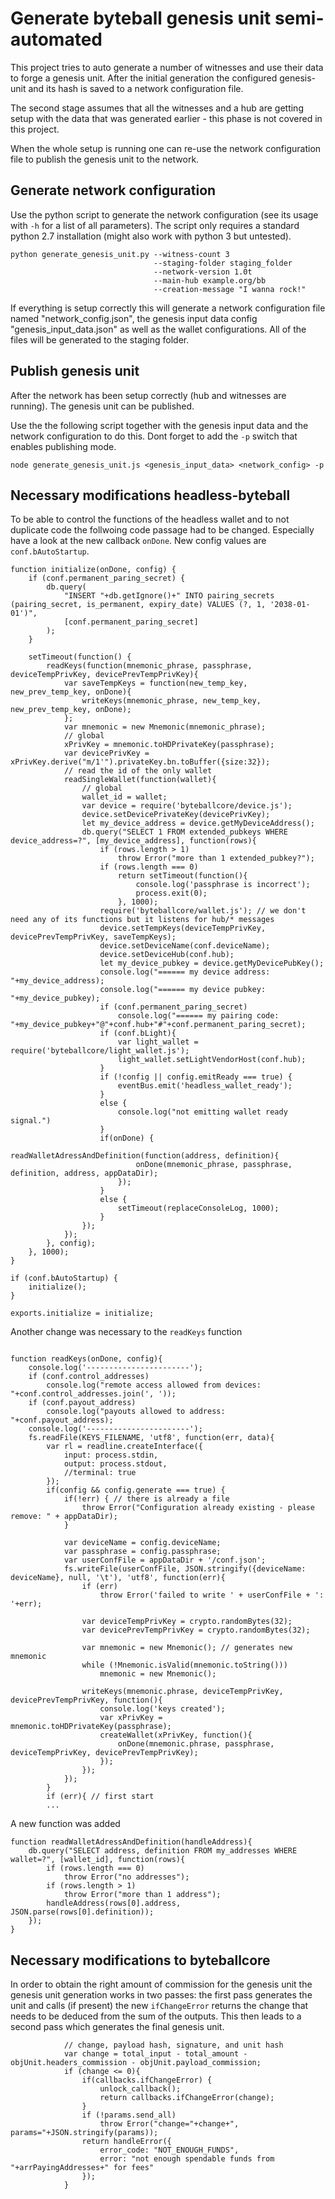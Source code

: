 # Generate byteball genesis unit semi-automated

This project tries to auto generate a number of witnesses and use their data to forge a genesis unit. After the initial generation the configured genesis-unit and its hash is saved to a network configuration file. 

The second stage assumes that all the witnesses and a hub are getting setup with the data that was generated earlier - this phase is not covered in this project.

When the whole setup is running one can re-use the network configuration file to publish the genesis unit to the network.

 
## Generate network configuration

Use the python script to generate the network configuration (see its usage with `-h` for a list of all parameters). The script only requires a standard python 2.7 installation (might also work with python 3 but untested).

```
python generate_genesis_unit.py --witness-count 3 
                                --staging-folder staging_folder
                                --network-version 1.0t
                                --main-hub example.org/bb
                                --creation-message "I wanna rock!"
```

If everything is setup correctly this will generate a network configuration file named "network_config.json", the genesis input data config "genesis_input_data.json" as well as the wallet configurations. All of the files will be generated to the staging folder.

## Publish genesis unit

After the network has been setup correctly (hub and witnesses are running). The genesis unit can be published.

Use the the following script together with the genesis input data and the network configuration to do this. Dont forget to add the `-p` switch that enables publishing mode.

```
node generate_genesis_unit.js <genesis_input_data> <network_config> -p
```


## Necessary modifications headless-byteball

To be able to control the functions of the headless wallet and to not duplicate code the follwoing code passage had to be changed. Especially have a look at the new callback `onDone`. New config values are `conf.bAutoStartup`. 

```
function initialize(onDone, config) {
	if (conf.permanent_paring_secret) {
		db.query(
			"INSERT "+db.getIgnore()+" INTO pairing_secrets (pairing_secret, is_permanent, expiry_date) VALUES (?, 1, '2038-01-01')",
			[conf.permanent_paring_secret]
		);
	}

	setTimeout(function() {
		readKeys(function(mnemonic_phrase, passphrase, deviceTempPrivKey, devicePrevTempPrivKey){
			var saveTempKeys = function(new_temp_key, new_prev_temp_key, onDone){
				writeKeys(mnemonic_phrase, new_temp_key, new_prev_temp_key, onDone);
			};
			var mnemonic = new Mnemonic(mnemonic_phrase);
			// global
			xPrivKey = mnemonic.toHDPrivateKey(passphrase);
			var devicePrivKey = xPrivKey.derive("m/1'").privateKey.bn.toBuffer({size:32});
			// read the id of the only wallet
			readSingleWallet(function(wallet){
				// global
				wallet_id = wallet;
				var device = require('byteballcore/device.js');
				device.setDevicePrivateKey(devicePrivKey);
				let my_device_address = device.getMyDeviceAddress();
				db.query("SELECT 1 FROM extended_pubkeys WHERE device_address=?", [my_device_address], function(rows){
					if (rows.length > 1)
						throw Error("more than 1 extended_pubkey?");
					if (rows.length === 0)
						return setTimeout(function(){
							console.log('passphrase is incorrect');
							process.exit(0);
						}, 1000);
					require('byteballcore/wallet.js'); // we don't need any of its functions but it listens for hub/* messages
					device.setTempKeys(deviceTempPrivKey, devicePrevTempPrivKey, saveTempKeys);
					device.setDeviceName(conf.deviceName);
					device.setDeviceHub(conf.hub);
					let my_device_pubkey = device.getMyDevicePubKey();
					console.log("====== my device address: "+my_device_address);
					console.log("====== my device pubkey: "+my_device_pubkey);
					if (conf.permanent_paring_secret)
						console.log("====== my pairing code: "+my_device_pubkey+"@"+conf.hub+"#"+conf.permanent_paring_secret);
					if (conf.bLight){
						var light_wallet = require('byteballcore/light_wallet.js');
						light_wallet.setLightVendorHost(conf.hub);
					}
					if (!config || config.emitReady === true) {
						eventBus.emit('headless_wallet_ready');
					}
					else {
						console.log("not emitting wallet ready signal.")
					}
					if(onDone) {
						readWalletAdressAndDefinition(function(address, definition){						
							onDone(mnemonic_phrase, passphrase, definition, address, appDataDir);
						});						
					}
					else {
					    setTimeout(replaceConsoleLog, 1000);
					}
				});
			});
		}, config);
	}, 1000);
}

if (conf.bAutoStartup) {
	initialize();
}

exports.initialize = initialize;
```

Another change was necessary to the `readKeys` function

```

function readKeys(onDone, config){
	console.log('-----------------------');
	if (conf.control_addresses)
		console.log("remote access allowed from devices: "+conf.control_addresses.join(', '));
	if (conf.payout_address)
		console.log("payouts allowed to address: "+conf.payout_address);
	console.log('-----------------------');
	fs.readFile(KEYS_FILENAME, 'utf8', function(err, data){
		var rl = readline.createInterface({
			input: process.stdin,
			output: process.stdout,
			//terminal: true
		});
		if(config && config.generate === true) {
			if(!err) { // there is already a file
				throw Error("Configuration already existing - please remove: " + appDataDir);
			}

			var deviceName = config.deviceName;
			var passphrase = config.passphrase;
			var userConfFile = appDataDir + '/conf.json';
			fs.writeFile(userConfFile, JSON.stringify({deviceName: deviceName}, null, '\t'), 'utf8', function(err){
				if (err)
					throw Error('failed to write ' + userConfFile + ': '+err);

				var deviceTempPrivKey = crypto.randomBytes(32);
				var devicePrevTempPrivKey = crypto.randomBytes(32);

				var mnemonic = new Mnemonic(); // generates new mnemonic
				while (!Mnemonic.isValid(mnemonic.toString()))
					mnemonic = new Mnemonic();

				writeKeys(mnemonic.phrase, deviceTempPrivKey, devicePrevTempPrivKey, function(){
					console.log('keys created');
					var xPrivKey = mnemonic.toHDPrivateKey(passphrase);
					createWallet(xPrivKey, function(){
						onDone(mnemonic.phrase, passphrase, deviceTempPrivKey, devicePrevTempPrivKey);
					});
				});
			});
		}		
		if (err){ // first start
		...
```

A new function was added
```
function readWalletAdressAndDefinition(handleAddress){
	db.query("SELECT address, definition FROM my_addresses WHERE wallet=?", [wallet_id], function(rows){
		if (rows.length === 0)
			throw Error("no addresses");
		if (rows.length > 1)
			throw Error("more than 1 address");
		handleAddress(rows[0].address, JSON.parse(rows[0].definition));
	});
}
```

## Necessary modifications to byteballcore

In order to obtain the right amount of commission for the genesis unit the genesis unit generation works in two passes: the first pass generates the unit and calls (if present) the new `ifChangeError` returns the change that needs to be deduced from the sum of the outputs. This then leads to a second pass which generates the final genesis unit.

```
			// change, payload hash, signature, and unit hash
			var change = total_input - total_amount - objUnit.headers_commission - objUnit.payload_commission;
			if (change <= 0){
				if(callbacks.ifChangeError) {
					unlock_callback();					
					return callbacks.ifChangeError(change);
				}
				if (!params.send_all)
					throw Error("change="+change+", params="+JSON.stringify(params));
				return handleError({ 
					error_code: "NOT_ENOUGH_FUNDS", 
					error: "not enough spendable funds from "+arrPayingAddresses+" for fees"
				});
			}
```